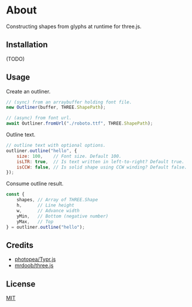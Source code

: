 # About

Constructing shapes from glyphs at runtime for three.js.

## Installation
(TODO)

## Usage

Create an outliner.

```js
// (sync) from an arraybuffer holding font file.
new Outliner(buffer, THREE.ShapePath);

// (async) from font url.
await Outliner.fromUrl("./roboto.ttf", THREE.ShapePath);
```

Outline text.

```js
// outline text with optional options.
outliner.outline("hello", {
    size: 100,    // Font size. Default 100.
    isLTR: true,  // Is text written in left-to-right? Default true.
    isCCW: false, // Is solid shape using CCW winding? Default false.
});
```

Consume outline result.

```js
const {
    shapes, // Array of THREE.Shape 
    h,      // Line height
    w,      // Advance width
    yMin,   // Bottom (negative number)
    yMax,   // Top
} = outliner.outline("hello");
```


## Credits

- [photopea/Typr.js](https://github.com/photopea/Typr.js)
- [mrdoob/three.js](https://github.com/mrdoob/three.js)

## License

[MIT](LICENSE)